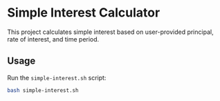 # Simple Interest Calculator

This project calculates simple interest based on user-provided principal, rate of interest, and time period.

## Usage
Run the `simple-interest.sh` script:
```bash
bash simple-interest.sh
